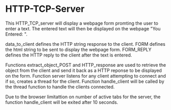 # HTTP-TCP-Server

This HTTP_TCP_server will display a webpage form promting the user to enter a text. The entered text will then be displayed on the webpage "You Entered: ".

data_to_client defines the HTTP string response to the client.
FORM defines the html string to be sent to display the webpage form.
FORM_REPLY defines the HTTP reply to the client after the text is entered.

Functions extract_object_POST and HTTP_response are used to retrieve the object from the client and send it back as a HTTP reponse to be displayed on the form.
Function server listens for any client attempting to connect and if so, creates a thread for the client.
Function handle_client will be called by the thread function to handle the clients connected.

Due to the browser limitattion on number of active tabs for the server, the function handle_client will be exited after 10 seconds.
